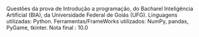 Questões da prova de Introdução a programação, do Bacharel Inteligência Artificial (BIA), da Universidade Federal de Goiás (UFG).
Linguagens utilizadas: Python.
Ferramentas/FrameWorks utilizados: NumPy, pandas, PyGame, tkinter.
Nota final : 10.0
